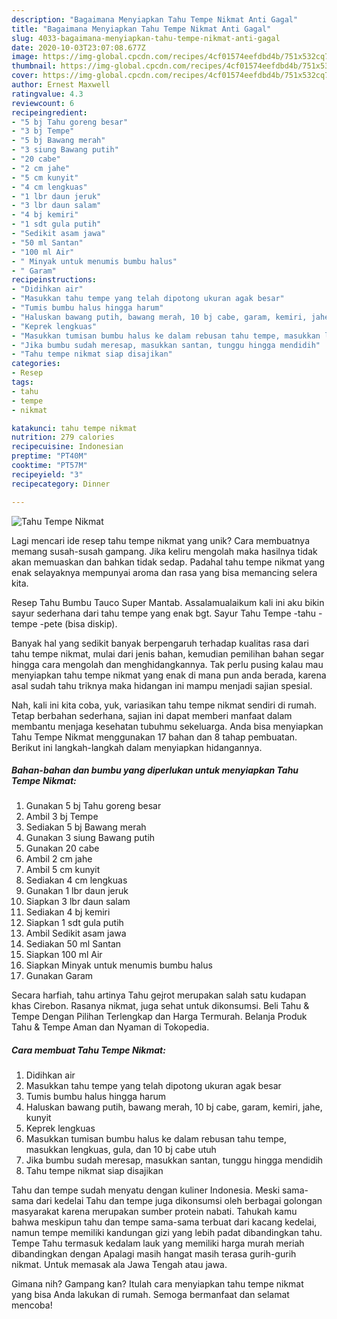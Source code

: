```yaml
---
description: "Bagaimana Menyiapkan Tahu Tempe Nikmat Anti Gagal"
title: "Bagaimana Menyiapkan Tahu Tempe Nikmat Anti Gagal"
slug: 4033-bagaimana-menyiapkan-tahu-tempe-nikmat-anti-gagal
date: 2020-10-03T23:07:08.677Z
image: https://img-global.cpcdn.com/recipes/4cf01574eefdbd4b/751x532cq70/tahu-tempe-nikmat-foto-resep-utama.jpg
thumbnail: https://img-global.cpcdn.com/recipes/4cf01574eefdbd4b/751x532cq70/tahu-tempe-nikmat-foto-resep-utama.jpg
cover: https://img-global.cpcdn.com/recipes/4cf01574eefdbd4b/751x532cq70/tahu-tempe-nikmat-foto-resep-utama.jpg
author: Ernest Maxwell
ratingvalue: 4.3
reviewcount: 6
recipeingredient:
- "5 bj Tahu goreng besar"
- "3 bj Tempe"
- "5 bj Bawang merah"
- "3 siung Bawang putih"
- "20 cabe"
- "2 cm jahe"
- "5 cm kunyit"
- "4 cm lengkuas"
- "1 lbr daun jeruk"
- "3 lbr daun salam"
- "4 bj kemiri"
- "1 sdt gula putih"
- "Sedikit asam jawa"
- "50 ml Santan"
- "100 ml Air"
- " Minyak untuk menumis bumbu halus"
- " Garam"
recipeinstructions:
- "Didihkan air"
- "Masukkan tahu tempe yang telah dipotong ukuran agak besar"
- "Tumis bumbu halus hingga harum"
- "Haluskan bawang putih, bawang merah, 10 bj cabe, garam, kemiri, jahe, kunyit"
- "Keprek lengkuas"
- "Masukkan tumisan bumbu halus ke dalam rebusan tahu tempe, masukkan lengkuas, gula, dan 10 bj cabe utuh"
- "Jika bumbu sudah meresap, masukkan santan, tunggu hingga mendidih"
- "Tahu tempe nikmat siap disajikan"
categories:
- Resep
tags:
- tahu
- tempe
- nikmat

katakunci: tahu tempe nikmat 
nutrition: 279 calories
recipecuisine: Indonesian
preptime: "PT40M"
cooktime: "PT57M"
recipeyield: "3"
recipecategory: Dinner

---
```



![Tahu Tempe Nikmat](https://img-global.cpcdn.com/recipes/4cf01574eefdbd4b/751x532cq70/tahu-tempe-nikmat-foto-resep-utama.jpg)

Lagi mencari ide resep tahu tempe nikmat yang unik? Cara membuatnya memang susah-susah gampang. Jika keliru mengolah maka hasilnya tidak akan memuaskan dan bahkan tidak sedap. Padahal tahu tempe nikmat yang enak selayaknya mempunyai aroma dan rasa yang bisa memancing selera kita.

Resep Tahu Bumbu Tauco Super Mantab. Assalamualaikum kali ini aku bikin sayur sederhana dari tahu tempe yang enak bgt. Sayur Tahu Tempe -tahu -tempe -pete (bisa diskip).

Banyak hal yang sedikit banyak berpengaruh terhadap kualitas rasa dari tahu tempe nikmat, mulai dari jenis bahan, kemudian pemilihan bahan segar hingga cara mengolah dan menghidangkannya. Tak perlu pusing kalau mau menyiapkan tahu tempe nikmat yang enak di mana pun anda berada, karena asal sudah tahu triknya maka hidangan ini mampu menjadi sajian spesial.


Nah, kali ini kita coba, yuk, variasikan tahu tempe nikmat sendiri di rumah. Tetap berbahan sederhana, sajian ini dapat memberi manfaat dalam membantu menjaga kesehatan tubuhmu sekeluarga. Anda bisa menyiapkan Tahu Tempe Nikmat menggunakan 17 bahan dan 8 tahap pembuatan. Berikut ini langkah-langkah dalam menyiapkan hidangannya.

<!--inarticleads1-->

##### Bahan-bahan dan bumbu yang diperlukan untuk menyiapkan Tahu Tempe Nikmat:

1. Gunakan 5 bj Tahu goreng besar
1. Ambil 3 bj Tempe
1. Sediakan 5 bj Bawang merah
1. Gunakan 3 siung Bawang putih
1. Gunakan 20 cabe
1. Ambil 2 cm jahe
1. Ambil 5 cm kunyit
1. Sediakan 4 cm lengkuas
1. Gunakan 1 lbr daun jeruk
1. Siapkan 3 lbr daun salam
1. Sediakan 4 bj kemiri
1. Siapkan 1 sdt gula putih
1. Ambil Sedikit asam jawa
1. Sediakan 50 ml Santan
1. Siapkan 100 ml Air
1. Siapkan  Minyak untuk menumis bumbu halus
1. Gunakan  Garam


Secara harfiah, tahu artinya Tahu gejrot merupakan salah satu kudapan khas Cirebon. Rasanya nikmat, juga sehat untuk dikonsumsi. Beli Tahu &amp; Tempe Dengan Pilihan Terlengkap dan Harga Termurah. Belanja Produk Tahu &amp; Tempe Aman dan Nyaman di Tokopedia. 

<!--inarticleads2-->

##### Cara membuat Tahu Tempe Nikmat:

1. Didihkan air
1. Masukkan tahu tempe yang telah dipotong ukuran agak besar
1. Tumis bumbu halus hingga harum
1. Haluskan bawang putih, bawang merah, 10 bj cabe, garam, kemiri, jahe, kunyit
1. Keprek lengkuas
1. Masukkan tumisan bumbu halus ke dalam rebusan tahu tempe, masukkan lengkuas, gula, dan 10 bj cabe utuh
1. Jika bumbu sudah meresap, masukkan santan, tunggu hingga mendidih
1. Tahu tempe nikmat siap disajikan


Tahu dan tempe sudah menyatu dengan kuliner Indonesia. Meski sama-sama dari kedelai Tahu dan tempe juga dikonsumsi oleh berbagai golongan masyarakat karena merupakan sumber protein nabati. Tahukah kamu bahwa meskipun tahu dan tempe sama-sama terbuat dari kacang kedelai, namun tempe memiliki kandungan gizi yang lebih padat dibandingkan tahu. Tempe Tahu termasuk kedalam lauk yang memiliki harga murah meriah dibandingkan dengan Apalagi masih hangat masih terasa gurih-gurih nikmat. Untuk memasak ala Jawa Tengah atau jawa. 

Gimana nih? Gampang kan? Itulah cara menyiapkan tahu tempe nikmat yang bisa Anda lakukan di rumah. Semoga bermanfaat dan selamat mencoba!

